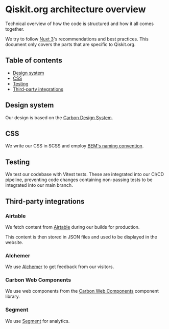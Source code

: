 # Qiskit.org architecture overview

Technical overview of how the code is structured and how it all comes together.

We try to follow [Nuxt 3](https://nuxt.com/)'s recommendations and best practices. This document only covers the parts that are specific to Qiskit.org.

## Table of contents

- [Design system](#design-system)
- [CSS](#css)
- [Testing](#testing)
- [Third-party integrations](#third-party-integrations)

## Design system

Our design is based on the [Carbon Design System](https://www.carbondesignsystem.com/).

## CSS

We write our CSS in SCSS and employ [BEM's naming convention](https://getbem.com/).

## Testing

We test our codebase with Vitest tests. These are integrated into our CI/CD pipeline, preventing code changes containing non-passing tests to be integrated into our main branch.

## Third-party integrations

### Airtable

We fetch content from [Airtable](https://airtable.com/) during our builds for production.

This content is then stored in JSON files and used to be displayed in the website.

### Alchemer

We use [Alchemer](https://www.alchemer.com/) to get feedback from our visitors.

### Carbon Web Components

We use web components from the [Carbon Web Components](https://github.com/carbon-design-system/carbon-for-ibm-dotcom) component library.

### Segment

We use [Segment](https://segment.com/) for analytics.
